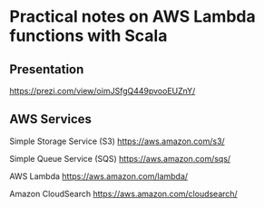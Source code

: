 # Practical notes on AWS Lambda functions with Scala

## Presentation

https://prezi.com/view/oimJSfgQ449pvooEUZnY/

## AWS Services

Simple Storage Service (S3)
https://aws.amazon.com/s3/

Simple Queue Service (SQS)
https://aws.amazon.com/sqs/

AWS Lambda
https://aws.amazon.com/lambda/

Amazon CloudSearch
https://aws.amazon.com/cloudsearch/